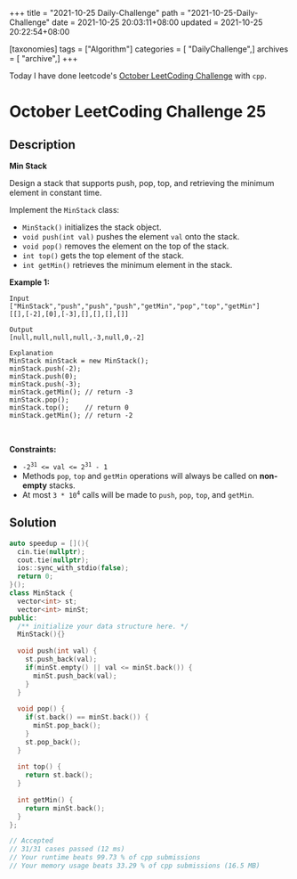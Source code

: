 +++
title = "2021-10-25 Daily-Challenge"
path = "2021-10-25-Daily-Challenge"
date = 2021-10-25 20:03:11+08:00
updated = 2021-10-25 20:22:54+08:00

[taxonomies]
tags = ["Algorithm"]
categories = [ "DailyChallenge",]
archives = [ "archive",]
+++

Today I have done leetcode's [October LeetCoding Challenge](https://leetcode.com/problems/min-stack/) with `cpp`.

<!-- more -->

# October LeetCoding Challenge 25

## Description

**Min Stack**

Design a stack that supports push, pop, top, and retrieving the minimum element in constant time.

Implement the `MinStack` class:

- `MinStack()` initializes the stack object.
- `void push(int val)` pushes the element `val` onto the stack.
- `void pop()` removes the element on the top of the stack.
- `int top()` gets the top element of the stack.
- `int getMin()` retrieves the minimum element in the stack.

 

**Example 1:**

```
Input
["MinStack","push","push","push","getMin","pop","top","getMin"]
[[],[-2],[0],[-3],[],[],[],[]]

Output
[null,null,null,null,-3,null,0,-2]

Explanation
MinStack minStack = new MinStack();
minStack.push(-2);
minStack.push(0);
minStack.push(-3);
minStack.getMin(); // return -3
minStack.pop();
minStack.top();    // return 0
minStack.getMin(); // return -2
```

<p>&nbsp;</p>
<p><strong>Constraints:</strong></p>

<ul>
	<li><code>-2<sup>31</sup> &lt;= val &lt;= 2<sup>31</sup> - 1</code></li>
	<li>Methods <code>pop</code>, <code>top</code> and <code>getMin</code> operations will always be called on <strong>non-empty</strong> stacks.</li>
	<li>At most <code>3 * 10<sup>4</sup></code> calls will be made to <code>push</code>, <code>pop</code>, <code>top</code>, and <code>getMin</code>.</li>
</ul>

## Solution

``` cpp
auto speedup = [](){
  cin.tie(nullptr);
  cout.tie(nullptr);
  ios::sync_with_stdio(false);
  return 0;
}();
class MinStack {
  vector<int> st;
  vector<int> minSt;
public:
  /** initialize your data structure here. */
  MinStack(){}
  
  void push(int val) {
    st.push_back(val);
    if(minSt.empty() || val <= minSt.back()) {
      minSt.push_back(val);
    }
  }
  
  void pop() {
    if(st.back() == minSt.back()) {
      minSt.pop_back();
    }
    st.pop_back();
  }
  
  int top() {
    return st.back();
  }
  
  int getMin() {
    return minSt.back();
  }
};

// Accepted
// 31/31 cases passed (12 ms)
// Your runtime beats 99.73 % of cpp submissions
// Your memory usage beats 33.29 % of cpp submissions (16.5 MB)
```
